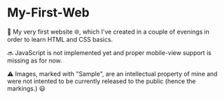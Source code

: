 # My-First-Web

🔵 My very first website 🌐,
which I've created in a couple of evenings in order to learn HTML and CSS basics.

🔜 JavaScript is not implemented yet and proper mobile-view support is missing as for now. 

⚠️ Images, marked with "Sample", are an intellectual property of mine and were not intented to be currently released to the public (hence the markings.) 😃
